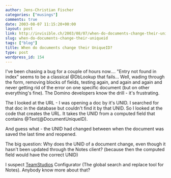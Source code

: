 ```yaml
---
author: Jens-Christian Fischer
categories: ["musings"]
comments: true
date: 2003-08-07 11:15:20+00:00
layout: post
link: http://invisible.ch/2003/08/07/when-do-documents-change-their-uniqueid/
slug: when-do-documents-change-their-uniqueid
tags: ["blog"]
title: When do documents change their UniqueID?
type: post
wordpress_id: 154
---
```


I've been chasing a bug for a couple of hours now.... "Entry not found in index" seems to be a classical @DbLookup that fails... Well, wading through the form, removing blocks of fields, testing again, and again and again and never getting rid of the error on one specific document (but on other everything's fine). The Domino developers know the drill - it's frustrating.

The I looked at the URL - I was opening a doc by it's UNID. I searched for that doc in the database but couldn't find it by that UNID. So I looked at the code that creates the URL. It takes the UNID from a computed field that contains @Text(@DocumentUniqueID).

And guess what - the UNID had changed between when the document was saved the last time and reopened.

The big question: Why does the UNID of a document change, even though it hasn't been updated through the Notes client? (because then the computed field would have the correct UNID)

I suspect [TeamStudios](http://www.teamstudio.com) Configurator (The global search and replace tool for Notes). Anybody know more about that?
